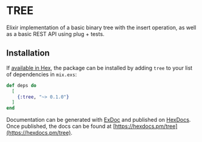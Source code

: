 # TREE

Elixir implementation of a basic binary tree with the insert operation, as well as a basic REST API using plug + tests. 

## Installation

If [available in Hex](https://hex.pm/docs/publish), the package can be installed
by adding `tree` to your list of dependencies in `mix.exs`:

```elixir
def deps do
  [
    {:tree, "~> 0.1.0"}
  ]
end
```

Documentation can be generated with [ExDoc](https://github.com/elixir-lang/ex_doc)
and published on [HexDocs](https://hexdocs.pm). Once published, the docs can
be found at [https://hexdocs.pm/tree](https://hexdocs.pm/tree).

